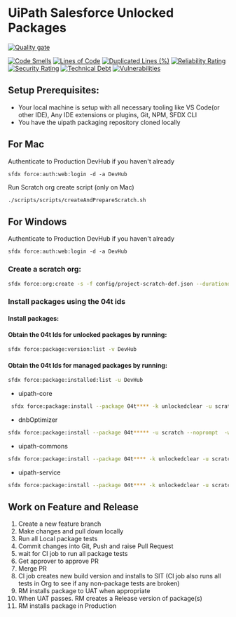# UiPath Salesforce Unlocked Packages
 
[![Quality gate](https://sonarcloud.io/api/project_badges/quality_gate?project=uipathdevops_uipath-package&token=c036e8931663806b31c430623309298e88974a9a)](https://sonarcloud.io/dashboard?id=uipathdevops_uipath-package)

[![Code Smells](https://sonarcloud.io/api/project_badges/measure?project=uipathdevops_uipath-package&metric=code_smells&token=c036e8931663806b31c430623309298e88974a9a)](https://sonarcloud.io/dashboard?id=uipathdevops_uipath-package)
[![Lines of Code](https://sonarcloud.io/api/project_badges/measure?project=uipathdevops_uipath-package&metric=ncloc&token=c036e8931663806b31c430623309298e88974a9a)](https://sonarcloud.io/dashboard?id=uipathdevops_uipath-package)
[![Duplicated Lines (%)](https://sonarcloud.io/api/project_badges/measure?project=uipathdevops_uipath-package&metric=duplicated_lines_density&token=c036e8931663806b31c430623309298e88974a9a)](https://sonarcloud.io/dashboard?id=uipathdevops_uipath-package)
[![Reliability Rating](https://sonarcloud.io/api/project_badges/measure?project=uipathdevops_uipath-package&metric=reliability_rating&token=c036e8931663806b31c430623309298e88974a9a)](https://sonarcloud.io/dashboard?id=uipathdevops_uipath-package)
[![Security Rating](https://sonarcloud.io/api/project_badges/measure?project=uipathdevops_uipath-package&metric=security_rating&token=c036e8931663806b31c430623309298e88974a9a)](https://sonarcloud.io/dashboard?id=uipathdevops_uipath-package)
[![Technical Debt](https://sonarcloud.io/api/project_badges/measure?project=uipathdevops_uipath-package&metric=sqale_index&token=c036e8931663806b31c430623309298e88974a9a)](https://sonarcloud.io/dashboard?id=uipathdevops_uipath-package)
[![Vulnerabilities](https://sonarcloud.io/api/project_badges/measure?project=uipathdevops_uipath-package&metric=vulnerabilities&token=c036e8931663806b31c430623309298e88974a9a)](https://sonarcloud.io/dashboard?id=uipathdevops_uipath-package)

## Setup Prerequisites:

- Your local machine is setup with all necessary tooling like VS Code(or other IDE), Any IDE extensions or plugins, Git, NPM, SFDX CLI
- You have the uipath packaging repository cloned locally

## For Mac

Authenticate to Production DevHub if you haven't already

```shell
sfdx force:auth:web:login -d -a DevHub
```

Run Scratch org create script (only on Mac)

```bash
./scripts/scripts/createAndPrepareScratch.sh
```

## For Windows

Authenticate to Production DevHub if you haven't already

```shell
sfdx force:auth:web:login -d -a DevHub
```

### Create a scratch org:

```bash
sfdx force:org:create -s -f config/project-scratch-def.json --durationdays 30 --setalias scratch -v DevHub
```

### Install packages using the 04t ids

#### Install packages:

#### Obtain the 04t Ids for unlocked packages by running:

```bash
sfdx force:package:version:list -v DevHub
```

#### Obtain the 04t Ids for managed packages by running:

```bash
sfdx force:package:installed:list -u DevHub
```

- uipath-core

```bash
 sfdx force:package:install --package 04t**** -k unlockedclear -u scratch -w 15
```

- dnbOptimizer

```bash
sfdx force:package:install --package 04t***** -u scratch --noprompt  -w 15
```

- uipath-commons

```bash
sfdx force:package:install --package 04t**** -k unlockedclear -u scratch  -w 15
```

- uipath-service

```bash
sfdx force:package:install --package 04t**** -k unlockedclear -u scratch  -w 15
```

## Work on Feature and Release

1. Create a new feature branch
2. Make changes and pull down locally
3. Run all Local package tests
4. Commit changes into Git, Push and raise Pull Request
5. wait for CI job to run all package tests
6. Get approver to approve PR
7. Merge PR
8. CI job creates new build version and installs to SIT
   (CI job also runs all tests in Org to see if any non-package tests are broken)
9. RM installs package to UAT when appropriate
10. When UAT passes. RM creates a Release version of package(s)
11. RM installs package in Production
